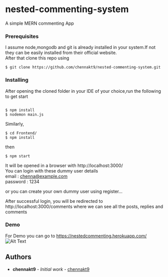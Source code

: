 # nested-commenting-system
A simple MERN commenting App


### Prerequisites

I assume node,mongodb and git is already installed in your system.If not they can be easily installed from their official website.</br>
After that clone this repo using 

```
$ git clone https://github.com/chennakt9/nested-commenting-system.git
```

### Installing

After opening the cloned folder in your IDE of your choice,run the following to get start

```

$ npm install
$ nodemon main.js
```


Similarly,

```
$ cd Frontend/
$ npm install

```
then 
```
$ npm start

```
It will be opened in a browser with http://localhost:3000/ <br />
You can login with these dummy user details <br />
email : chenna@example.com <br />
password : 1234 <br />

or you can create your own dummy user using register...

After successful login, you will be redirected to http://localhost:3000/comments where we can see all the posts, replies and comments 

### Demo
For Demo you can go to https://nestedcommenting.herokuapp.com/
![Alt Text](https://github.com/chennakt9/nested-commenting-system/blob/master/demo.gif)

## Authors

* **chennakt9** - *Initial work* - [chennakt9](https://github.com/chennakt9)

